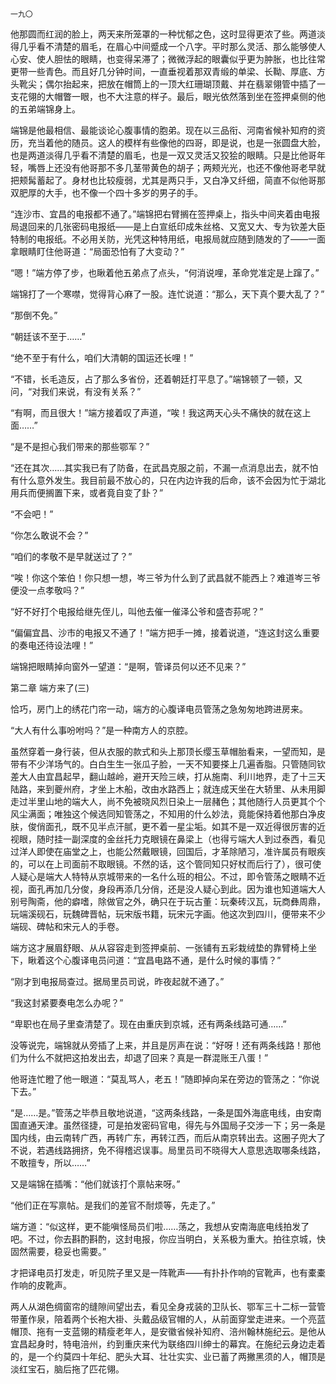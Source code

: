     一九〇 

   他那圆而红润的脸上，两天来所笼罩的一种忧郁之色，这时显得更浓了些。两道淡得几乎看不清楚的眉毛，在眉心中间蹙成一个八字。平时那么灵活、那么能够使人心安、使人胆怯的眼睛，也变得呆滞了；微微浮起的眼囊似乎更为肿胀，也比往常更带一些青色。而且好几分钟时间，一直垂视着那双青缎的单梁、长靿、厚底、方头靴尖；偶尔抬起来，把放在帽筒上的一顶大红珊瑚顶戴、并在翡翠翎管中插了一支花翎的大帽瞥一眼，也不大注意的样子。最后，眼光依然落到坐在签押桌侧的他的五弟端锦身上。

   端锦是他最相信、最能谈论心腹事情的胞弟。现在以三品衔、河南省候补知府的资历，充当着他的随员。这人的模样有些像他的四哥，即是说，也是一张圆盘大脸，也是两道淡得几乎看不清楚的眉毛，也是一双又灵活又狡狯的眼睛。只是比他哥年轻，嘴唇上还没有他哥那不多几茎带黄色的胡子；两颊光光，也还不像他哥老早就把颊髯蓄起了。身材也比较瘦弱，尤其是两只手，又白净又纤细，简直不似他哥那双肥厚的大手，也不像一个四十多岁的男子的手。

   “连沙市、宜昌的电报都不通了。”端锦把右臂搁在签押桌上，指头中间夹着由电报局退回来的几张密码电报纸——是上白宣纸印成朱丝格、又宽又大、专为钦差大臣特制的电报纸。不必用关防，光凭这种特用纸，电报局就应随到随发的了——一面拿眼睛盯住他哥道：“局面恐怕有了大变动？”

   “嗯！”端方停了步，也瞅着他五弟点了点头，“何消说哩，革命党准定是上蹿了。”

   端锦打了一个寒噤，觉得背心麻了一股。连忙说道：“那么，天下真个要大乱了？”

   “那倒不免。”

   “朝廷该不至于……”

   “绝不至于有什么，咱们大清朝的国运还长哩！”

   “不错，长毛造反，占了那么多省份，还着朝廷打平息了。”端锦顿了一顿，又问，“对我们来说，有没有关系？”

   “有啊，而且很大！”端方接着叹了声道，“唉！我这两天心头不痛快的就在这上面……”

   “是不是担心我们带来的那些鄂军？”

   “还在其次……其实我已有了防备，在武昌克服之前，不漏一点消息出去，就不怕有什么意外发生。我目前最不放心的，只在内边许我的后命，该不会因为忙于湖北用兵而便搁置下来，或者竟自变了卦？”

   “不会吧！”

   “你怎么敢说不会？”

   “咱们的孝敬不是早就送过了？”

   “唉！你这个笨伯！你只想一想，岑三爷为什么到了武昌就不能西上？难道岑三爷便没一点孝敬吗？”

   “好不好打个电报给继先侄儿，叫他去催一催泽公爷和盛杏荪呢？”

   “偏偏宜昌、沙市的电报又不通了！”端方把手一摊，接着说道，“连这封这么重要的奏电还待设法哩！”

   端锦把眼睛掉向窗外一望道：“是啊，管译员何以还不见来？”

   第二章 端方来了(三)

   恰巧，房门上的绣花门帘一动，端方的心腹译电员管荡之急匆匆地跨进房来。

   “大人有什么事吩咐吗？”是一种南方人的京腔。

   虽然穿着一身行装，但从衣服的款式和头上那顶长缨玉草帽胎看来，一望而知，是带有不少洋场气的。白白生生一张瓜子脸，一天不知要搽上几遍香脂。只管随同钦差大人由宜昌起早，翻山越岭，避开天险三峡，打从施南、利川地界，走了十三天陆路，来到夔州府，才坐上木船，改由水路西上；就连成天坐在大轿里、从未用脚走过半里山地的端大人，尚不免被晓风烈日染上一层赭色；其他随行人员更其个个风尘满面；唯独这个候选同知管荡之，不知用的什么妙法，竟能保持着他那白净皮肤，俊俏面孔，既不见半点汗腻，更不着一星尘垢。如其不是一双近得很厉害的近视眼，随时挂一副深度的金丝托力克眼镜在鼻梁上（也得亏端大人到过泰西，看见过洋人即使在庙堂之上，也能公然戴眼镜，回国后，才革除陋习，准许属员有眼疾的，可以在上司面前不取眼镜。不然的话，这个管同知只好杖而后行了），很可使人疑心是端大人特特从京城带来的一名什么班的相公。不过，即令管荡之眼睛不近视，面孔再加几分俊，身段再添几分俏，还是没人疑心到此。因为谁也知道端大人别号陶斋，他的癖嗜，除做官之外，确只在于玩古董：玩秦砖汉瓦，玩商彝周鼎，玩端溪砚石，玩魏碑晋帖，玩宋版书籍，玩宋元字画。他这次到四川，便带来不少端砚、碑帖和宋元人的手卷。

   端方这才展眉舒眼、从从容容走到签押桌前、一张铺有五彩栽绒垫的靠臂椅上坐下，瞅着这个心腹译电员问道：“宜昌电路不通，是什么时候的事情？”

   “刚才到电报局查过。据局里员司说，昨夜起就不通了。”

   “我这封紧要奏电怎么办呢？”

   “卑职也在局子里查清楚了。现在由重庆到京城，还有两条线路可通……”

   没等说完，端锦就从旁插了上来，并且是厉声在说：“好呀！还有两条线路！那他们为什么不就把这拍发出去，却退了回来？真是一群混账王八蛋！”

   他哥连忙瞪了他一眼道：“莫乱骂人，老五！”随即掉向呆在旁边的管荡之：“你说下去。”

   “是……是。”管荡之毕恭且敬地说道，“这两条线路，一条是国外海底电线，由安南国直通天津。虽然径捷，可是拍发密码官电，得先与外国局子交涉一下；另一条是国内线，由云南转广西，再转广东，再转江西，而后从南京转出去。这圈子兜大了不说，若遇线路拥挤，免不得稽迟误事。局里员司不晓得大人意思选取哪条线路，不敢擅专，所以……”

   又是端锦在插嘴：“他们就该打个禀帖来呀。”

   “他们正在写禀帖。是我们的差官不耐烦等，先走了。”

   端方道：“似这样，更不能嗔怪局员们啦……荡之，我想从安南海底电线拍发了吧。不过，你去斟酌斟酌，这封电报，你应当明白，关系极为重大。拍往京城，快固然需要，稳妥也需要。”

   才把译电员打发走，听见院子里又是一阵靴声——有扑扑作响的官靴声，也有橐橐作响的皮靴声。

   两人从湖色绸窗帘的缝隙间望出去，看见全身戎装的卫队长、鄂军三十二标一营管带董作泉，陪着两个长袍大褂、头戴品级官帽的人，从前面穿堂走进来。一个亮蓝帽顶、拖有一支蓝翎的精瘦老年人，是安徽省候补知府、涪州翰林施纪云。是他从宜昌起身时，特电涪州，约到重庆来代为联络四川绅士的幕宾。在施纪云身边走着的，是一个约莫四十年纪、肥头大耳、壮壮实实、业已蓄了两撇黑须的人，帽顶是淡红宝石，脑后拖了匹花翎。

